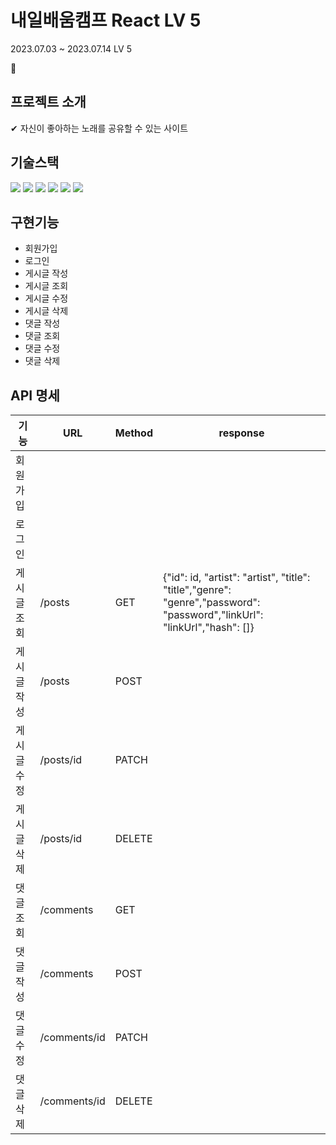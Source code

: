 # 내일배움캠프 React LV 5 

2023.07.03 ~ 2023.07.14 LV 5

🔗 

## 프로젝트 소개

✔︎ 자신이 좋아하는 노래를 공유할 수 있는 사이트

## 기술스택
<div align=left>
  <img src="https://img.shields.io/badge/html5-E34F26?style=for-the-badge&logo=html5&logoColor=white"> 
  <img src="https://img.shields.io/badge/css-1572B6?style=for-the-badge&logo=css3&logoColor=white"> 
  <img src="https://img.shields.io/badge/javascript-F7DF1E?style=for-the-badge&logo=javascript&logoColor=black">
  <img src="https://img.shields.io/badge/react-61DAFB?style=for-the-badge&logo=react&logoColor=black"> 
  <img src="https://img.shields.io/badge/github-181717?style=for-the-badge&logo=github&logoColor=white">
  <img src="https://img.shields.io/badge/git-F05032?style=for-the-badge&logo=git&logoColor=white">
</div>

## 구현기능

- 회원가입
- 로그인
- 게시글 작성
- 게시글 조회
- 게시글 수정
- 게시글 삭제
- 댓글 작성
- 댓글 조회
- 댓글 수정
- 댓글 삭제

## API 명세

|    기능      | URL          | Method  | response                                                                                                                 |
| ------------ | ------------ | ------- | ------------------------------------------------------------------------------------------------------------------------ |
| 회원가입     |              |         |                                                                                                                          |
| 로그인       |              |         |                                                                                                                          |
| 게시글 조회  | /posts       | GET     | {"id": id, "artist": "artist", "title": "title","genre": "genre","password": "password","linkUrl": "linkUrl","hash": []} |
| 게시글 작성  | /posts       | POST    |                                                                                                                          |
| 게시글 수정  | /posts/id    | PATCH   |                                                                                                                          |
| 게시글 삭제  | /posts/id    | DELETE  |                                                                                                                          |
| 댓글 조회    | /comments    | GET     |                                                                                                                          |
| 댓글 작성    | /comments    | POST    |                                                                                                                          |
| 댓글 수정    | /comments/id | PATCH   |                                                                                                                          |
| 댓글 삭제    | /comments/id | DELETE  |                                                                                                                          |